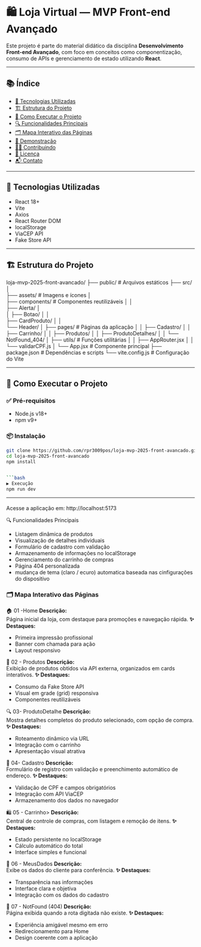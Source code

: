 # 🛍️ Loja Virtual — MVP Front-end Avançado

Este projeto é parte do material didático da disciplina **Desenvolvimento Front-end Avançado**, com foco em conceitos como componentização, consumo de APIs e gerenciamento de estado utilizando **React**.

---

## 📚 Índice

- [🧩 Tecnologias Utilizadas](#-tecnologias-utilizadas)
- [🏗️ Estrutura do Projeto](#-estrutura-do-projeto)
- [🚀 Como Executar o Projeto](#-como-executar-o-projeto)
- [🔍 Funcionalidades Principais](#-funcionalidades-principais)
- [🗂️ Mapa Interativo das Páginas](#-mapa-interativo-das-páginas)
- [🎥 Demonstração](#-demonstração)
- [🧑‍💻 Contribuindo](#-contribuindo)
- [📄 Licença](#-licença)
- [📬 Contato](#-contato)

---

## 🧩 Tecnologias Utilizadas

- React 18+
- Vite
- Axios
- React Router DOM
- localStorage
- ViaCEP API
- Fake Store API

---

## 🏗️ Estrutura do Projeto
loja-mvp-2025-front-avancado/ 
├── public/ # Arquivos estáticos 
├── src/ 
│   
├── assets/ # Imagens e ícones 
│   
├── components/ # Componentes reutilizáveis 
│   │   
├── Alerta/ 
│   
│   ├── Botao/ 
│   │   
├── CardProduto/ 
│   │   
└── Header/ 
│   ├── pages/  # Páginas da aplicação 
│   │   ├── Cadastro/ 
│   │   ├── Carrinho/ 
│   │   ├── Produtos/ 
│   │   ├── ProdutoDetalhes/ 
│   │   └── NotFound_404/ 
│   ├── utils/              # Funções utilitárias 
│   │   ├── AppRouter.jsx 
│   │   └── validarCPF.js 
│   └── App.jsx             # Componente principal 
├── package.json            # Dependências e scripts 
└── vite.config.js          # Configuração do Vite

---
## 🚀 Como Executar o Projeto

### ✅ Pré-requisitos

- Node.js v18+
- npm v9+

### 📦 Instalação

```bash
git clone https://github.com/rpr3009pos/loja-mvp-2025-front-avancado.git
cd loja-mvp-2025-front-avancado
npm install


```bash
▶️ Execução
npm run dev
```

---
#### 
Acesse a aplicação em: http://localhost:5173


🔍 Funcionalidades Principais
- Listagem dinâmica de produtos
- Visualização de detalhes individuais
- Formulário de cadastro com validação
- Armazenamento de informações no localStorage
- Gerenciamento do carrinho de compras
- Página 404 personalizada
- mudança de tema (claro / ecuro) automatica baseada nas cinfigurações do dispositivo


### 🗂️ Mapa Interativo das Páginas

🏠 01 -Home
**Descrição:**  
Página inicial da loja, com destaque para promoções e navegação rápida.
**✨ Destaques:**
- Primeira impressão profissional  
- Banner com chamada para ação  
- Layout responsivo  


🛒 02 - Produtos
**Descrição:**  
Exibição de produtos obtidos via API externa, organizados em cards interativos.
**✨ Destaques:**
- Consumo da Fake Store API  
- Visual em grade (grid) responsiva  
- Componentes reutilizáveis  


🔍 03- ProdutoDetalhe
**Descrição:**  
Mostra detalhes completos do produto selecionado, com opção de compra.
**✨ Destaques:**
- Roteamento dinâmico via URL  
- Integração com o carrinho  
- Apresentação visual atrativa  


🧾 04- Cadastro
**Descrição:**  
Formulário de registro com validação e preenchimento automático de endereço.
**✨ Destaques:**
- Validação de CPF e campos obrigatórios  
- Integração com API ViaCEP  
- Armazenamento dos dados no navegador  



🛍️ 05 - Carrinho>
**Descrição:**  
Central de controle de compras, com listagem e remoção de itens.
**✨ Destaques:**
- Estado persistente no localStorage  
- Cálculo automático do total  
- Interface simples e funcional  

👤 06 - MeusDados
**Descrição:**  
Exibe os dados do cliente para conferência.
**✨ Destaques:**
- Transparência nas informações  
- Interface clara e objetiva  
- Integração com os dados do cadastro  


🚫 07 - NotFound (404)
**Descrição:**  
Página exibida quando a rota digitada não existe.
**✨ Destaques:**
- Experiência amigável mesmo em erro  
- Redirecionamento para Home  
- Design coerente com a aplicação